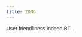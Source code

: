 ```yaml
---
title: ZOMG
---
```

<span style="font-family: arial;">User friendliness indeed BT....</span><a href="http://4.bp.blogspot.com/_6BhjMzysLTs/Rtbl6u_NN8I/AAAAAAAAABM/9PgMIdoJSOY/s1600-h/BT.png"><img alt="" border="0" id="BLOGGER_PHOTO_ID_5104520024879347650" src="http://4.bp.blogspot.com/_6BhjMzysLTs/Rtbl6u_NN8I/AAAAAAAAABM/9PgMIdoJSOY/s400/BT.png" style="margin: 0px auto 10px; display: block; text-align: center; cursor: pointer;" /></a>